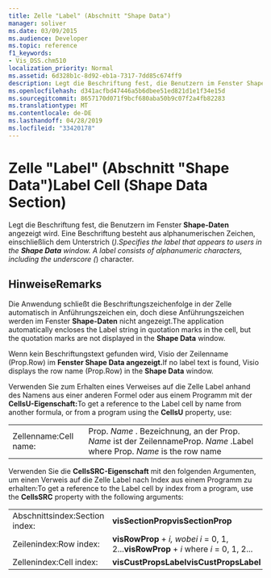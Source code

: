 ```yaml
---
title: Zelle "Label" (Abschnitt "Shape Data")
manager: soliver
ms.date: 03/09/2015
ms.audience: Developer
ms.topic: reference
f1_keywords:
- Vis_DSS.chm510
localization_priority: Normal
ms.assetid: 6d328b1c-8d92-eb1a-7317-7dd85c674ff9
description: Legt die Beschriftung fest, die Benutzern im Fenster Shape-Daten angezeigt wird. Eine Beschriftung besteht aus alphanumerischen Zeichen, einschließlich dem Unterstrich (_).
ms.openlocfilehash: d341acfbd47446a5b6dbee51ed821d1e1f34e15d
ms.sourcegitcommit: 8657170d071f9bcf680aba50b9c07f2a4fb82283
ms.translationtype: MT
ms.contentlocale: de-DE
ms.lasthandoff: 04/28/2019
ms.locfileid: "33420178"
---
```

# <a name="label-cell-shape-data-section"></a><span data-ttu-id="17bef-104">Zelle "Label" (Abschnitt "Shape Data")</span><span class="sxs-lookup"><span data-stu-id="17bef-104">Label Cell (Shape Data Section)</span></span>

<span data-ttu-id="17bef-p102">Legt die Beschriftung fest, die Benutzern im Fenster **Shape-Daten** angezeigt wird. Eine Beschriftung besteht aus alphanumerischen Zeichen, einschließlich dem Unterstrich (_).</span><span class="sxs-lookup"><span data-stu-id="17bef-p102">Specifies the label that appears to users in the **Shape Data** window. A label consists of alphanumeric characters, including the underscore (_) character.</span></span> 
  
## <a name="remarks"></a><span data-ttu-id="17bef-107">Hinweise</span><span class="sxs-lookup"><span data-stu-id="17bef-107">Remarks</span></span>

<span data-ttu-id="17bef-108">Die Anwendung schließt die Beschriftungszeichenfolge in der Zelle automatisch in Anführungszeichen ein, doch diese Anführungszeichen werden im Fenster **Shape-Daten** nicht angezeigt.</span><span class="sxs-lookup"><span data-stu-id="17bef-108">The application automatically encloses the Label string in quotation marks in the cell, but the quotation marks are not displayed in the **Shape Data** window.</span></span> 
  
<span data-ttu-id="17bef-109">Wenn kein Beschriftungstext gefunden wird, Visio der Zeilenname (Prop.Row) im **Fenster Shape Data angezeigt.**</span><span class="sxs-lookup"><span data-stu-id="17bef-109">If no label text is found, Visio displays the row name (Prop.Row) in the **Shape Data** window.</span></span> 
  
<span data-ttu-id="17bef-110">Verwenden Sie zum Erhalten eines Verweises auf die Zelle Label anhand des Namens aus einer anderen Formel oder aus einem Programm mit der **CellsU-Eigenschaft:**</span><span class="sxs-lookup"><span data-stu-id="17bef-110">To get a reference to the Label cell by name from another formula, or from a program using the **CellsU** property, use:</span></span> 
  
|||
|:-----|:-----|
|<span data-ttu-id="17bef-111">Zellenname:</span><span class="sxs-lookup"><span data-stu-id="17bef-111">Cell name:</span></span>  <br/> |<span data-ttu-id="17bef-112">Prop. *Name*  . Bezeichnung, an der Prop.  *Name*  ist der Zeilenname</span><span class="sxs-lookup"><span data-stu-id="17bef-112">Prop. *Name*  .Label where Prop.  *Name*  is the row name</span></span>  <br/> |
   
<span data-ttu-id="17bef-113">Verwenden Sie die **CellsSRC-Eigenschaft** mit den folgenden Argumenten, um einen Verweis auf die Zelle Label nach Index aus einem Programm zu erhalten:</span><span class="sxs-lookup"><span data-stu-id="17bef-113">To get a reference to the Label cell by index from a program, use the **CellsSRC** property with the following arguments:</span></span> 
  
|||
|:-----|:-----|
|<span data-ttu-id="17bef-114">Abschnittsindex:</span><span class="sxs-lookup"><span data-stu-id="17bef-114">Section index:</span></span>  <br/> |<span data-ttu-id="17bef-115">**visSectionProp**</span><span class="sxs-lookup"><span data-stu-id="17bef-115">**visSectionProp**</span></span> <br/> |
|<span data-ttu-id="17bef-116">Zeilenindex:</span><span class="sxs-lookup"><span data-stu-id="17bef-116">Row index:</span></span>  <br/> |<span data-ttu-id="17bef-117">**visRowProp**  +   *i,* *wobei i* = 0, 1, 2...</span><span class="sxs-lookup"><span data-stu-id="17bef-117">**visRowProp** +  *i*  where  *i*  = 0, 1, 2...</span></span>  <br/> |
|<span data-ttu-id="17bef-118">Zellenindex:</span><span class="sxs-lookup"><span data-stu-id="17bef-118">Cell index:</span></span>  <br/> |<span data-ttu-id="17bef-119">**visCustPropsLabel**</span><span class="sxs-lookup"><span data-stu-id="17bef-119">**visCustPropsLabel**</span></span> <br/> |
   


